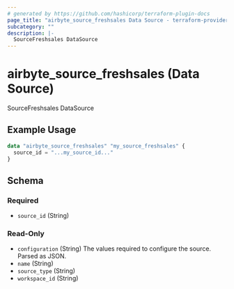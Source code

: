 ```yaml
---
# generated by https://github.com/hashicorp/terraform-plugin-docs
page_title: "airbyte_source_freshsales Data Source - terraform-provider-airbyte"
subcategory: ""
description: |-
  SourceFreshsales DataSource
---
```


# airbyte_source_freshsales (Data Source)

SourceFreshsales DataSource

## Example Usage

```terraform
data "airbyte_source_freshsales" "my_source_freshsales" {
  source_id = "...my_source_id..."
}
```

<!-- schema generated by tfplugindocs -->
## Schema

### Required

- `source_id` (String)

### Read-Only

- `configuration` (String) The values required to configure the source. Parsed as JSON.
- `name` (String)
- `source_type` (String)
- `workspace_id` (String)
